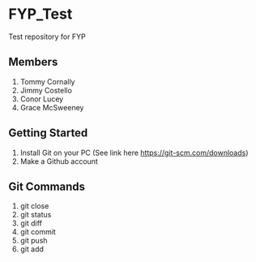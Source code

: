 # FYP_Test
Test repository for FYP

## Members
1. Tommy Cornally
2. Jimmy Costello
3. Conor Lucey
4. Grace McSweeney

## Getting Started
1. Install Git on your PC 
 (See link here https://git-scm.com/downloads)
2. Make a Github account


 
## Git Commands

1. git close
2. git status
3. git diff
4. git commit
5. git push
6. git add


